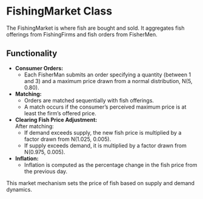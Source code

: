 # FishingMarket Class

The FishingMarket is where fish are bought and sold. It aggregates fish offerings from FishingFirms and fish orders from FisherMen.

## Functionality
- **Consumer Orders:**  
  - Each FisherMan submits an order specifying a quantity (between 1 and 3) and a maximum price drawn from a normal distribution, N(5, 0.80).
- **Matching:**  
  - Orders are matched sequentially with fish offerings.
  - A match occurs if the consumer’s perceived maximum price is at least the firm’s offered price.
- **Clearing Fish Price Adjustment:**  
  After matching:
  - If demand exceeds supply, the new fish price is multiplied by a factor drawn from N(1.025, 0.005).
  - If supply exceeds demand, it is multiplied by a factor drawn from N(0.975, 0.005).
- **Inflation:**  
  - Inflation is computed as the percentage change in the fish price from the previous day.

This market mechanism sets the price of fish based on supply and demand dynamics.

